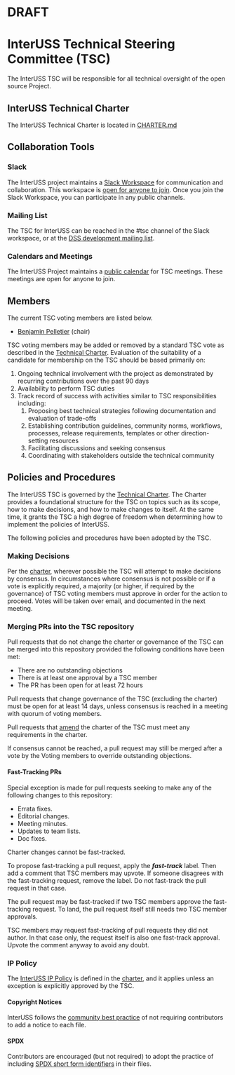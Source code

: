 # DRAFT

# InterUSS Technical Steering Committee (TSC)

The InterUSS TSC will be responsible for all technical oversight of the open source Project.

## InterUSS Technical Charter

The InterUSS Technical Charter is located in [CHARTER.md](CHARTER.md)

## Collaboration Tools

### Slack

The InterUSS project maintains a [Slack Workspace](https://interuss.slack.com) for communication and collaboration.  This workspace is [open for anyone to join](https://join.slack.com/t/interuss/shared_invite/enQtNzg0OTcxOTIyNjc0LTQyYzM1MTljYWU1NDRkNjFkZmFlYjA0YTgwNjQ5N2U5OTVhMzBlZjY4NWE3YTgwYzVjNzg3ZjE5ZjRjM2M0ODQ).  Once you join the Slack Workspace, you can participate in any public channels. 

### Mailing List

The TSC for InterUSS can be reached in the #tsc channel of the Slack workspace, or at the [DSS development mailing list](https://groups.io/g/dss-interuss).

### Calendars and Meetings

The InterUSS Project maintains a [public calendar](https://calendar.google.com/calendar/embed?src=c_nn4qg3tof1c73pmrbq7eor1muo%40group.calendar.google.com&ctz=America%2FChicago) for TSC meetings. These meetings are open for anyone to join.

## Members

The current TSC voting members are listed below.

* [Benjamin Pelletier](https://github.com/BenjaminPelletier) (chair)

TSC voting members may be added or removed by a standard TSC vote as described in the [Technical Charter](CHARTER.md).  Evaluation of the suitability of a candidate for membership on the TSC should be based primarily on:

1. Ongoing technical involvement with the project as demonstrated by recurring contributions over the past 90 days
1. Availability to perform TSC duties
1. Track record of success with activities similar to TSC responsibilities including:
    1. Proposing best technical strategies following documentation and evaluation of trade-offs
    1. Establishing contribution guidelines, community norms, workflows, processes, release requirements, templates or other direction-setting resources
    1. Facilitating discussions and seeking consensus
    1. Coordinating with stakeholders outside the technical community

## Policies and Procedures

The InterUSS TSC is governed by the [Technical Charter](CHARTER.md). The Charter provides a foundational structure for the TSC on topics such as its scope, how to make decisions, and how to make changes to itself.  At the same time, it grants the TSC a high degree of freedom when determining how to implement the policies of InterUSS. 

The following policies and procedures have been adopted by the TSC.

### Making Decisions

Per the [charter](CHARTER.md), wherever possible the TSC will attempt to make decisions by consensus.  In circumstances where consensus is not possible or if a vote is explicitly required, a majority (or higher, if required by the governance) of TSC voting members must approve in order for the action to proceed.  Votes will be taken over email, and documented in the next meeting.

### Merging PRs into the TSC repository

Pull requests that do not change the charter or governance of the TSC can be merged into this repository provided the following conditions have been met:

* There are no outstanding objections
* There is at least one approval by a TSC member
* The PR has been open for at least 72 hours

Pull requests that change governance of the TSC (excluding the charter) must be open for at least 14 days, unless consensus is reached in a meeting with quorum of voting members.

Pull requests that [amend](CHARTER.md#8-amendments) the charter of the TSC must meet any requirements in the charter.

If consensus cannot be reached, a pull request may still be merged after a vote by the Voting members to override outstanding objections.

#### Fast-Tracking PRs

Special exception is made for pull requests seeking to make any of the following changes to this repository:

- Errata fixes.
- Editorial changes.
- Meeting minutes.
- Updates to team lists.
- Doc fixes.

Charter changes cannot be fast-tracked.

To propose fast-tracking a pull request, apply the ***fast-track*** label. Then add a comment that TSC members may upvote. If someone disagrees with the fast-tracking request, remove the label. Do not fast-track the pull request in that case.

The pull request may be fast-tracked if two TSC members approve the fast-tracking request. To land, the pull request itself still needs two TSC member approvals.

TSC members may request fast-tracking of pull requests they did not author. In that case only, the request itself is also one fast-track approval. Upvote the comment anyway to avoid any doubt.

### IP Policy

The [InterUSS IP Policy](https://github.com/interuss/tsc/blob/main/CHARTER.md#7-intellectual-property-policy) is defined in the [charter](CHARTER.md), and it applies unless an exception is explicitly approved by the TSC.

#### Copyright Notices

InterUSS follows the [community best practice](https://www.linuxfoundation.org/blog/2020/01/copyright-notices-in-open-source-software-projects/) of not requiring contributors to add a notice to each file.

#### SPDX

Contributors are encouraged (but not required) to adopt the practice of including [SPDX short form identifiers](https://spdx.org/ids-how) in their files.
